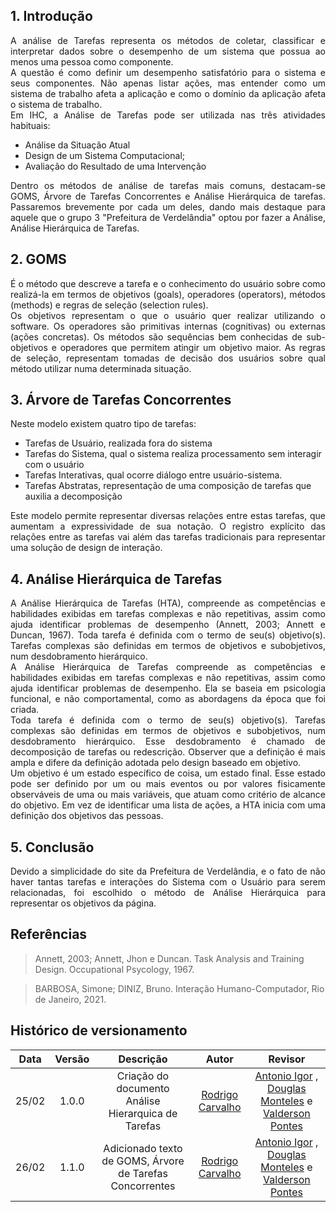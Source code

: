 ## 1. Introdução

<p align="justify">
A análise de Tarefas representa os métodos de coletar, classificar e interpretar dados sobre o desempenho de um sistema que possua ao menos uma pessoa como componente.<br>
A questão é como definir um desempenho satisfatório para o sistema e seus componentes. Não apenas listar ações, mas entender como um sistema de trabalho afeta a aplicação e como o domínio da aplicação afeta o sistema de trabalho.<br>
Em IHC, a Análise de Tarefas pode ser utilizada nas três atividades habituais:
</p>

- Análise da Situação Atual
- Design de um Sistema Computacional;
- Avaliação do Resultado de uma Intervenção

<p align="justify">
Dentro os métodos de análise de tarefas mais comuns, destacam-se GOMS, Árvore de Tarefas Concorrentes e Análise Hierárquica de tarefas. Passaremos brevemente por cada um deles, dando mais destaque para aquele que o grupo 3 "Prefeitura de Verdelândia" optou por fazer a Análise, Análise Hierárquica de Tarefas.
</p>

## 2. GOMS

<p align="justify">
É o método que descreve a tarefa e o conhecimento do usuário sobre como realizá-la em termos de objetivos (goals), operadores (operators), métodos (methods) e regras de seleção (selection rules).<br>
Os objetivos representam o que o usuário quer realizar utilizando o software.
Os operadores são primitivas internas (cognitivas) ou externas (ações concretas).
Os métodos são sequências bem conhecidas de sub-objetivos e operadores que permitem atingir um objetivo maior.
As regras de seleção, representam tomadas de decisão dos usuários sobre qual método utilizar numa determinada situação.
</p>

## 3. Árvore de Tarefas Concorrentes

<p align="justify">
Neste modelo existem quatro tipo de tarefas:
</p>

- Tarefas de Usuário, realizada fora do sistema
- Tarefas do Sistema, qual o sistema realiza processamento sem interagir com o usuário
- Tarefas Interativas, qual ocorre diálogo entre usuário-sistema.
- Tarefas Abstratas, representação de uma composição de tarefas que auxilia a decomposição

<p align="justify">
Este modelo permite representar diversas relações entre estas tarefas, que aumentam a expressividade de sua notação.
O registro explícito das relações entre as tarefas vai além das tarefas tradicionais para representar uma solução
de design de interação.
</p>

## 4. Análise Hierárquica de Tarefas

<p align="justify">
A Análise Hierárquica de Tarefas (HTA), compreende as competências e habilidades exibidas em tarefas complexas e não repetitivas, assim como ajuda identificar problemas de desempenho (Annett, 2003; Annett e Duncan, 1967). Toda tarefa é definida com o termo de seu(s) objetivo(s). Tarefas complexas são definidas em termos de objetivos e subobjetivos, num desdobramento hierárquico. <br>
A Análise Hierárquica de Tarefas compreende as competências e habilidades exibidas em tarefas complexas e não repetitivas, assim como ajuda identificar problemas de desempenho. Ela se baseia em psicologia funcional, e não comportamental, como as abordagens da época que foi criada.<br>
Toda tarefa é definida com o termo de seu(s) objetivo(s). Tarefas complexas são definidas em termos de objetivos e subobjetivos, num desdobramento hierárquico. Esse desdobramento é chamado de decomposição de tarefas ou redescrição. Observer que a definição é mais ampla e difere da definição adotada pelo design baseado em objetivo.<br>
Um objetivo é um estado específico de coisa, um estado final. Esse estado pode ser definido por um ou mais eventos ou por valores fisicamente observáveis de uma ou mais variáveis, que atuam como critério de alcance do objetivo. Em vez de identificar uma lista de ações, a HTA inicia com uma definição dos objetivos das pessoas.
</p>

## 5. Conclusão

<p align="justify">
Devido a simplicidade do site da Prefeitura de Verdelândia, e o fato de não haver tantas tarefas e interações do Sistema com o Usuário para serem relacionadas, foi escolhido o método de Análise Hierárquica para representar os objetivos da página.
</p>

## Referências

> Annett, 2003; Annett, Jhon e Duncan. Task Analysis and Training Design. Occupational Psycology, 1967.

> BARBOSA, Simone; DINIZ, Bruno. Interação Humano-Computador, Rio de Janeiro, 2021.

## Histórico de versionamento

| Data  | Versão | Descrição | Autor | Revisor |
| :--:  | :----: | :-------: | :---: | :-----: |
| 25/02 | 1.0.0  | Criação do documento Análise Hierarquica de Tarefas | [Rodrigo Carvalho](https://github.com/Rocsantos) | [Antonio Igor](https://github.com/AntonioIgorCarvalho) , [Douglas Monteles](https://github.com/DouglasMonteles) e [Valderson Pontes](https://github.com/valdersonjr)
| 26/02 | 1.1.0  | Adicionado texto de GOMS, Árvore de Tarefas Concorrentes | [Rodrigo Carvalho](https://github.com/Rocsantos) | [Antonio Igor](https://github.com/AntonioIgorCarvalho) , [Douglas Monteles](https://github.com/DouglasMonteles) e [Valderson Pontes](https://github.com/valdersonjr)
